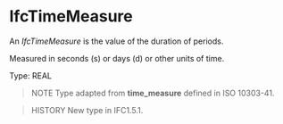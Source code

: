 # IfcTimeMeasure

An _IfcTimeMeasure_ is the value of the duration of periods.

Measured in seconds (s) or days (d) or other units of time.

Type: REAL

> NOTE  Type adapted from **time_measure** defined in ISO 10303-41.

> HISTORY  New type in IFC1.5.1.
